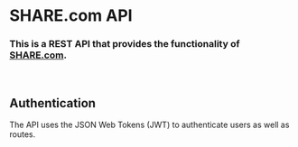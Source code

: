 # SHARE.com API

### This is a REST API that provides the functionality of [SHARE.com](https://github.com/Jason-bolt/share).

<br />

## Authentication

The API uses the JSON Web Tokens (JWT) to authenticate users as well as routes.

